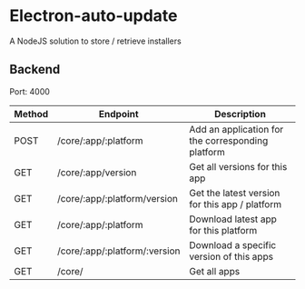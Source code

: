 # Electron-auto-update

A NodeJS solution to store / retrieve installers

## Backend

Port: 4000


| Method | Endpoint                      | Description                                       |
|--------|-------------------------------|---------------------------------------------------|
| POST   | /core/:app/:platform          | Add an application for the corresponding platform |
| GET    | /core/:app/version            | Get all versions for this app                     |
| GET    | /core/:app/:platform/version  | Get the latest version for this app / platform    |
| GET    | /core/:app/:platform          | Download latest app for this platform             |
| GET    | /core/:app/:platform/:version | Download a specific version of this apps          |
| GET    | /core/                        | Get all apps                                      |
